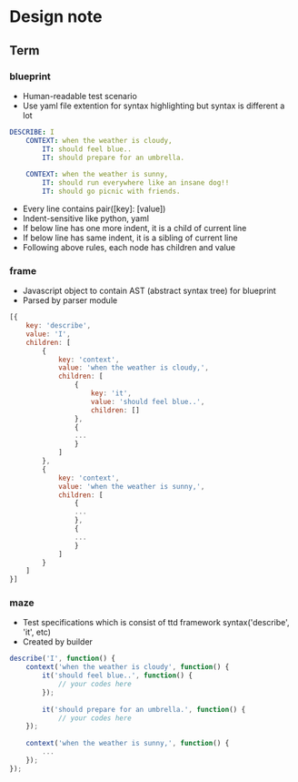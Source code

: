 # Design note

## Term
### blueprint
- Human-readable test scenario
- Use yaml file extention for syntax highlighting but syntax is different a lot
```yaml
DESCRIBE: I
	CONTEXT: when the weather is cloudy,
		IT: should feel blue..
		IT: should prepare for an umbrella.
		
	CONTEXT: when the weather is sunny,
		IT: should run everywhere like an insane dog!!
		IT: should go picnic with friends.
```
- Every line contains pair([key]: [value])
- Indent-sensitive like python, yaml
- If below line has one more indent, it is a child of current line
- If below line has same indent, it is a sibling of current line
- Following above rules, each node has children and value

### frame
- Javascript object to contain AST (abstract syntax tree) for blueprint
- Parsed by parser module
```javascript
[{
    key: 'describe',
    value: 'I',
    children: [
        {
            key: 'context',
            value: 'when the weather is cloudy,',
            children: [
                {
                    key: 'it',
                    value: 'should feel blue..',
                    children: []
                },
                {
                ...
                }
            ]
        },
        {
            key: 'context',
            value: 'when the weather is sunny,',
            children: [
                {
                ...
                },
                {
                ...
                }
            ]
        }
    ]
}]
```

### maze
- Test specifications which is consist of ttd framework syntax('describe', 'it', etc)
- Created by builder
```javascript
describe('I', function() {
    context('when the weather is cloudy', function() {
        it('should feel blue..', function() {
            // your codes here
        });
        
        it('should prepare for an umbrella.', function() {
            // your codes here
    });
    
    context('when the weather is sunny,', function() {
        ...
    });
});

```